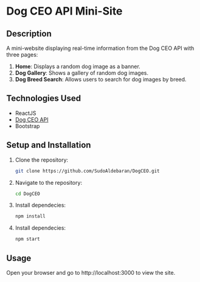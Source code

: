 # Dog CEO API Mini-Site

## Description
A mini-website displaying real-time information from the Dog CEO API with three pages:
1. **Home**: Displays a random dog image as a banner.
2. **Dog Gallery**: Shows a gallery of random dog images.
3. **Dog Breed Search**: Allows users to search for dog images by breed.

## Technologies Used
- ReactJS
- [Dog CEO API](https://dog.ceo/dog-api/)
- Bootstrap

## Setup and Installation
1. Clone the repository:
   ```bash
   git clone https://github.com/SudoAldebaran/DogCEO.git

2. Navigate to the repository:
   ```bash
   cd DogCEO

3. Install dependecies:
   ```bash
   npm install

4. Install dependecies:
   ```bash
   npm start

## Usage

Open your browser and go to http://localhost:3000 to view the site.
